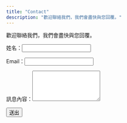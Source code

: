 ```yaml
---
title: "Contact"
description: "歡迎聯絡我們，我們會盡快與您回覆。"
---
```


歡迎聯絡我們，我們會盡快與您回覆。

<form name="contact" method="POST" data-netlify="true">
  <p><label>姓名：<input type="text" name="name" required></label></p>
  <p><label>Email：<input type="email" name="email" required></label></p>
  <p><label>訊息內容：<textarea name="message" rows="5" required></textarea></label></p>
  <p><button type="submit">送出</button></p>
</form>
